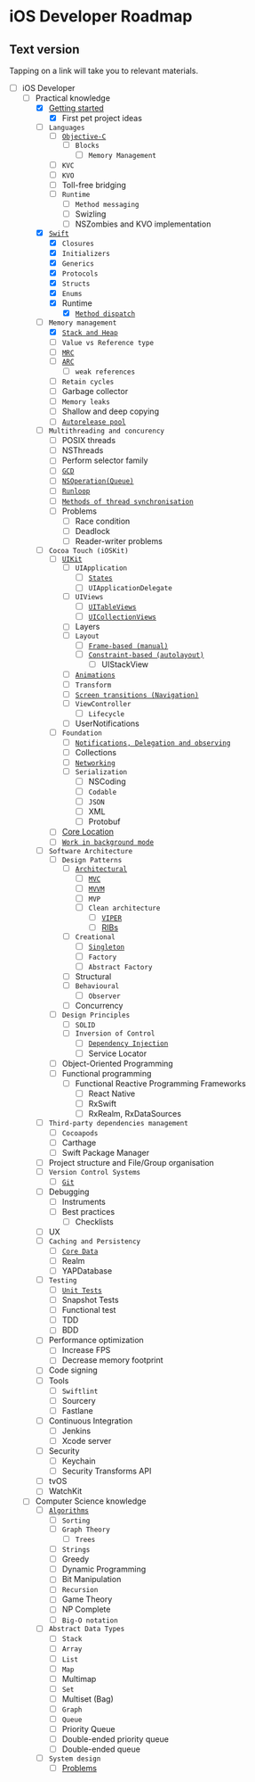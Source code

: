 # iOS Developer Roadmap
## Text version
Tapping on a link will take you to relevant materials.

- [ ] iOS Developer
    - [ ] Practical knowledge
        - [x] [Getting started](Resources/iOS_Developer/Practical_knowledge/Getting_started/RESOURCES.md)
            - [x] First pet project ideas
        - [ ] `Languages`
            - [ ] [`Objective-C`](Resources/iOS_Developer/Practical_knowledge/Languages/Objective-C/RESOURCES.md)
                - [ ] `Blocks`
                    - [ ] `Memory Management`
            - [ ] `KVC`
            - [ ] `KVO`
            - [ ] Toll-free bridging
            - [ ] `Runtime`
                - [ ] `Method messaging`
                - [ ] Swizling
                - [ ] NSZombies and KVO implementation
        - [x] [`Swift`](Resources/iOS_Developer/Practical_knowledge/Swift/RESOURCES.md)
            - [x] `Closures`
            - [x] `Initializers`
            - [x] `Generics`
            - [x] `Protocols`
            - [x] `Structs`
            - [x] `Enums`
            - [x] Runtime
                - [x] [`Method dispatch`](Resources/iOS_Developer/Practical_knowledge/Swift/Runtime/Method_dispatch/RESOURCES.md)
        - [ ] `Memory management`
            - [x] [`Stack and Heap`](Resources/iOS_Developer/Practical_knowledge/Memory_management/Stack_and_Heap/RESOURCES.md)
            - [ ] `Value vs Reference type`
            - [ ] [`MRC`](Resources/iOS_Developer/Practical_knowledge/Memory_management/MRC/RESOURCES.md)
            - [ ] [`ARC`](Resources/iOS_Developer/Practical_knowledge/Memory_management/ARC/RESOURCES.md)
                - [ ] `weak references`
            - [ ] `Retain cycles`
            - [ ] Garbage collector
            - [ ] `Memory leaks`
            - [ ] Shallow and deep copying
            - [ ] [`Autorelease pool`](Resources/iOS_Developer/Practical_knowledge/Memory_management/Autorelease_pool/RESOURCES.md)
        - [ ] `Multithreading and concurency`
            - [ ] POSIX threads
            - [ ] NSThreads
            - [ ] Perform selector family
            - [ ] [`GCD`](Resources/iOS_Developer/Practical_knowledge/Multithreading_and_concurency/GCD/RESOURCES.md)
            - [ ] [`NSOperation(Queue)`](Resources/iOS_Developer/Practical_knowledge/Multithreading_and_concurency/NSOperation(Queue)/RESOURCES.md)
            - [ ] [`Runloop`](Resources/iOS_Developer/Practical_knowledge/Multithreading_and_concurency/Runloop/RESOURCES.md)
            - [ ] [`Methods of thread synchronisation`](Resources/iOS_Developer/Practical_knowledge/Multithreading_and_concurency/Methods_of_thread_synchronisation/RESOURCES.md)
            - [ ] Problems
                - [ ] Race condition
                - [ ] Deadlock
                - [ ] Reader-writer problems
        - [ ] `Cocoa Touch (iOSKit)`
            - [ ] [`UIKit`](Resources/iOS_Developer/Practical_knowledge/Cocoa_Touch_(iOSKit)/UIKit/RESOURCES.md)
                - [ ] `UIApplication`
                    - [ ] [`States`](Resources/iOS_Developer/Practical_knowledge/Cocoa_Touch_(iOSKit)/UIKit/UIApplication/States/RESOURCES.md)
                    - [ ] `UIApplicationDelegate`
                - [ ] `UIViews`
                    - [ ] [`UITableViews`](Resources/iOS_Developer/Practical_knowledge/Cocoa_Touch_(iOSKit)/UIKit/UIViews/UITableViews/RESOURCES.md)
                    - [ ] [`UICollectionViews`](Resources/iOS_Developer/Practical_knowledge/Cocoa_Touch_(iOSKit)/UIKit/UIViews/UICollectionViews/RESOURCES.md)
                - [ ] Layers
                - [ ] `Layout`
                    - [ ] [`Frame-based (manual)`](Resources/iOS_Developer/Practical_knowledge/Cocoa_Touch_(iOSKit)/UIKit/Layout/Frame-based_(manual)/RESOURCES.md)
                    - [ ] [`Constraint-based (autolayout)`](Resources/iOS_Developer/Practical_knowledge/Cocoa_Touch_(iOSKit)/UIKit/Layout/Constraint-based_(autolayout)/RESOURCES.md)
                        - [ ] UIStackView
                - [ ] [`Animations`](Resources/iOS_Developer/Practical_knowledge/Cocoa_Touch_(iOSKit)/UIKit/Animations/RESOURCES.md)
                - [ ] `Transform`
                - [ ] [`Screen transitions (Navigation)`](Resources/iOS_Developer/Practical_knowledge/Cocoa_Touch_(iOSKit)/UIKit/Screen_transitions_(Navigation)/RESOURCES.md)
                - [ ] `ViewController`
                    - [ ] `Lifecycle`
                - [ ] UserNotifications
            - [ ] `Foundation`
                - [ ] [`Notifications, Delegation and observing`](Resources/iOS_Developer/Practical_knowledge/Cocoa_Touch_(iOSKit)/Foundation/Notifications,_Delegation_and_observing/RESOURCES.md)
                - [ ] Collections
                - [ ] [`Networking`](Resources/iOS_Developer/Practical_knowledge/Cocoa_Touch_(iOSKit)/Foundation/Networking/RESOURCES.md)
                - [ ] `Serialization`
                    - [ ] NSCoding
                    - [ ] `Codable`
                    - [ ] `JSON`
                    - [ ] XML
                    - [ ] Protobuf
            - [ ] [Core Location](Resources/iOS_Developer/Practical_knowledge/Cocoa_Touch_(iOSKit)/Core_Location/RESOURCES.md)
            - [ ] [`Work in background mode`](Resources/iOS_Developer/Practical_knowledge/Cocoa_Touch_(iOSKit)/Work_in_background_mode/RESOURCES.md)
        - [ ] `Software Architecture`
            - [ ] `Design Patterns`
                - [ ] [`Architectural`](Resources/iOS_Developer/Practical_knowledge/Software_Architecture/Design_Patterns/Architectural/RESOURCES.md)
                    - [ ] [`MVC`](Resources/iOS_Developer/Practical_knowledge/Software_Architecture/Design_Patterns/Architectural/MVC/RESOURCES.md)
                    - [ ] [`MVVM`](Resources/iOS_Developer/Practical_knowledge/Software_Architecture/Design_Patterns/Architectural/MVVM/RESOURCES.md)
                    - [ ] `MVP`
                    - [ ] `Clean architecture`
                        - [ ] [`VIPER`](Resources/iOS_Developer/Practical_knowledge/Software_Architecture/Design_Patterns/Architectural/Clean_architecture/VIPER/RESOURCES.md)
                        - [ ] [RIBs](Resources/iOS_Developer/Practical_knowledge/Software_Architecture/Design_Patterns/Architectural/Clean_architecture/RIBs/RESOURCES.md)
                - [ ] `Creational`
                    - [ ] [`Singleton`](Resources/iOS_Developer/Practical_knowledge/Software_Architecture/Design_Patterns/Creational/Singleton/RESOURCES.md)
                    - [ ] `Factory`
                    - [ ] `Abstract Factory`
                - [ ] Structural
                - [ ] `Behavioural`
                    - [ ] `Observer`
                - [ ] Concurrency
            - [ ] `Design Principles`
                - [ ] `SOLID`
                - [ ] `Inversion of Control`
                    - [ ] [`Dependency Injection`](Resources/iOS_Developer/Practical_knowledge/Software_Architecture/Design_Principles/Inversion_of_Control/Dependency_Injection/RESOURCES.md)
                    - [ ] Service Locator
            - [ ] Object-Oriented Programming
            - [ ] Functional programming
                - [ ] Functional Reactive Programming Frameworks
                    - [ ] React Native
                    - [ ] RxSwift
                    - [ ] RxRealm, RxDataSources
        - [ ] `Third-party dependencies management`
            - [ ] `Cocoapods`
            - [ ] Carthage
            - [ ] Swift Package Manager
        - [ ] Project structure and File/Group organisation
        - [ ] `Version Control Systems`
            - [ ] [`Git`](Resources/iOS_Developer/Practical_knowledge/Version_Control_Systems/Git/RESOURCES.md)
        - [ ] Debugging
            - [ ] Instruments
            - [ ] Best practices
                - [ ] Checklists
        - [ ] UX
        - [ ] `Caching and Persistency`
            - [ ] [`Core Data`](Resources/iOS_Developer/Practical_knowledge/Caching_and_Persistency/Core_Data/RESOURCES.md)
            - [ ] Realm
            - [ ] YAPDatabase
        - [ ] `Testing`
            - [ ] [`Unit Tests`](Resources/iOS_Developer/Practical_knowledge/Testing/Unit_Tests/RESOURCES.md)
            - [ ] Snapshot Tests
            - [ ] Functional test
            - [ ] TDD
            - [ ] BDD
        - [ ] Performance optimization
            - [ ] Increase FPS
            - [ ] Decrease memory footprint
        - [ ] Code signing
        - [ ] Tools
            - [ ] `Swiftlint`
            - [ ] Sourcery
            - [ ] Fastlane
        - [ ] Continuous Integration
            - [ ] Jenkins
            - [ ] Xcode server
        - [ ] Security
            - [ ] Keychain
            - [ ] Security Transforms API
        - [ ] tvOS
        - [ ] WatchKit
    - [ ] Computer Science knowledge
        - [ ] [`Algorithms`](Resources/iOS_Developer/Computer_Science_knowledge/Algorithms/RESOURCES.md)
            - [ ] `Sorting`
            - [ ] `Graph Theory`
                - [ ] `Trees`
            - [ ] `Strings`
            - [ ] Greedy
            - [ ] Dynamic Programming
            - [ ] Bit Manipulation
            - [ ] `Recursion`
            - [ ] Game Theory
            - [ ] NP Complete
            - [ ] `Big-O notation`
        - [ ] `Abstract Data Types`
            - [ ] `Stack`
            - [ ] `Array`
            - [ ] `List`
            - [ ] `Map`
            - [ ] Multimap
            - [ ] `Set`
            - [ ] Multiset (Bag)
            - [ ] `Graph`
            - [ ] `Queue`
            - [ ] Priority Queue
            - [ ] Double-ended priority queue
            - [ ] Double-ended queue
        - [ ] `System design`
            - [ ] [Problems](Resources/iOS_Developer/Computer_Science_knowledge/System_design/Problems/RESOURCES.md)
